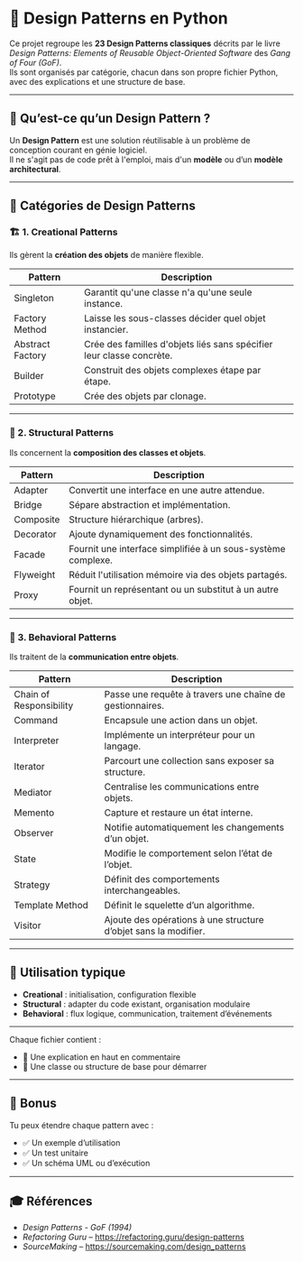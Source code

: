# 📐 Design Patterns en Python

Ce projet regroupe les **23 Design Patterns classiques** décrits par le livre *Design Patterns: Elements of Reusable Object-Oriented Software* des *Gang of Four (GoF)*.  
Ils sont organisés par catégorie, chacun dans son propre fichier Python, avec des explications et une structure de base.

---

## 🧠 Qu’est-ce qu’un Design Pattern ?

Un **Design Pattern** est une solution réutilisable à un problème de conception courant en génie logiciel.  
Il ne s'agit pas de code prêt à l'emploi, mais d'un **modèle** ou d’un **modèle architectural**.

---

## 📂 Catégories de Design Patterns

### 🏗️ 1. Creational Patterns
Ils gèrent la **création des objets** de manière flexible.

| Pattern | Description |
|--------|-------------|
| Singleton | Garantit qu'une classe n'a qu'une seule instance. |
| Factory Method | Laisse les sous-classes décider quel objet instancier. |
| Abstract Factory | Crée des familles d'objets liés sans spécifier leur classe concrète. |
| Builder | Construit des objets complexes étape par étape. |
| Prototype | Crée des objets par clonage. |

---

### 🧱 2. Structural Patterns
Ils concernent la **composition des classes et objets**.

| Pattern | Description |
|--------|-------------|
| Adapter | Convertit une interface en une autre attendue. |
| Bridge | Sépare abstraction et implémentation. |
| Composite | Structure hiérarchique (arbres). |
| Decorator | Ajoute dynamiquement des fonctionnalités. |
| Facade | Fournit une interface simplifiée à un sous-système complexe. |
| Flyweight | Réduit l'utilisation mémoire via des objets partagés. |
| Proxy | Fournit un représentant ou un substitut à un autre objet. |

---

### 🤖 3. Behavioral Patterns
Ils traitent de la **communication entre objets**.

| Pattern | Description |
|--------|-------------|
| Chain of Responsibility | Passe une requête à travers une chaîne de gestionnaires. |
| Command | Encapsule une action dans un objet. |
| Interpreter | Implémente un interpréteur pour un langage. |
| Iterator | Parcourt une collection sans exposer sa structure. |
| Mediator | Centralise les communications entre objets. |
| Memento | Capture et restaure un état interne. |
| Observer | Notifie automatiquement les changements d’un objet. |
| State | Modifie le comportement selon l’état de l’objet. |
| Strategy | Définit des comportements interchangeables. |
| Template Method | Définit le squelette d’un algorithme. |
| Visitor | Ajoute des opérations à une structure d’objet sans la modifier. |

---

## 🔧 Utilisation typique

- **Creational** : initialisation, configuration flexible
- **Structural** : adapter du code existant, organisation modulaire
- **Behavioral** : flux logique, communication, traitement d’événements

---

Chaque fichier contient :
- 📝 Une explication en haut en commentaire
- 🧱 Une classe ou structure de base pour démarrer

---

## 🧪 Bonus

Tu peux étendre chaque pattern avec :
- ✅ Un exemple d’utilisation
- ✅ Un test unitaire
- ✅ Un schéma UML ou d’exécution

---

## 🎓 Références

- *Design Patterns - GoF (1994)*
- *Refactoring Guru* – https://refactoring.guru/design-patterns
- *SourceMaking* – https://sourcemaking.com/design_patterns
